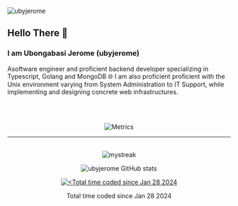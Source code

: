 <p align="left"> <img src="https://komarev.com/ghpvc/?username=ubyjerome&label=Profile%20views&color=0e75b6&style=flat" alt="ubyjerome" /> </p>

## Hello There 👋
### I am <b>Ubongabasi Jerome (ubyjerome) </b>

Asoftware engineer and proficient backend developer specializing in Typescript, Golang and MongoDB 🌐 I am also proficient proficient with the Unix environment varying from System Administration to IT Support, while implementing and designing concrete web infrastructures.

<br/>
<br/>

<div align="center">
  
![Metrics](https://metrics.lecoq.io/ubyjerome?template=classic&isocalendar=1&stargazers=1&habits=1&people=1&achievements=1&gists=1&notable=1&base=header%2C%20activity%2C%20community%2C%20repositories%2C%20metadata&base.indepth=false&base.hireable=false&base.skip=false&isocalendar=false&isocalendar.duration=half-year&stargazers=false&stargazers.days=14&stargazers.charts=true&stargazers.charts.type=classic&stargazers.worldmap=false&stargazers.worldmap.sample=0&habits=false&habits.from=200&habits.days=14&habits.facts=true&habits.charts=false&habits.charts.type=classic&habits.trim=false&habits.languages.limit=8&habits.languages.threshold=0%25&people=false&people.limit=24&people.identicons=false&people.identicons.hide=false&people.size=28&people.types=followers%2C%20following&people.shuffle=false&achievements=false&achievements.threshold=C&achievements.secrets=true&achievements.display=detailed&achievements.limit=0&notable=false&notable.from=organization&notable.repositories=false&notable.indepth=false&notable.types=commit&notable.self=false&gists=false&config.timezone=Africa%2FLagos)
</div>
<hr>
<br>

<div align="center">
  
  <img src="https://github-readme-streak-stats.herokuapp.com/?user=ubyjerome&theme=tokyonight" alt="mystreak" max-width="500px" />

  ![ubyjerome GitHub stats](https://github-readme-stats.vercel.app/api?username=ubyjerome&show_icons=true&theme=radical&color=0D1117)

</div>

<div align="center">
<a href="https://wakatime.com/@018d4d28-a8a6-4ce2-9fd0-8baf353bca7c" align="center" ><img src="https://wakatime.com/badge/user/018d4d28-a8a6-4ce2-9fd0-8baf353bca7c.svg?style=social" alt="<Total time coded since Jan 28 2024" /></a>

<p align="center">Total time coded since Jan 28 2024</p>

</div>

